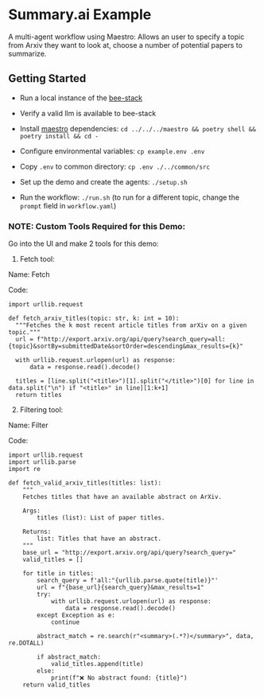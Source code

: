 # Summary.ai Example

A multi-agent workflow using Maestro: Allows an user to specify a topic from Arxiv they want to look at, choose a number of potential papers to summarize.

## Getting Started

* Run a local instance of the [bee-stack](https://github.com/i-am-bee/bee-stack/blob/main/README.md)

* Verify a valid llm is available to bee-stack

* Install [maestro](https://github.com/i-am-bee/beeai-labs) dependencies: `cd ../../../maestro && poetry shell && poetry install && cd -`

* Configure environmental variables: `cp example.env .env`

* Copy `.env` to common directory: `cp .env ./../common/src`

* Set up the demo and create the agents: `./setup.sh`

* Run the workflow: `./run.sh` (to run for a different topic, change the `prompt` field in `workflow.yaml`)

### NOTE: Custom Tools Required for this Demo:

Go into the UI and make 2 tools for this demo:

1) Fetch tool:

Name: Fetch

Code:
```
import urllib.request

def fetch_arxiv_titles(topic: str, k: int = 10):
  """Fetches the k most recent article titles from arXiv on a given topic."""
  url = f"http://export.arxiv.org/api/query?search_query=all:{topic}&sortBy=submittedDate&sortOrder=descending&max_results={k}"

  with urllib.request.urlopen(url) as response:
      data = response.read().decode()

  titles = [line.split("<title>")[1].split("</title>")[0] for line in data.split("\n") if "<title>" in line][1:k+1]
  return titles
```

2) Filtering tool:

Name: Filter

Code:
```
import urllib.request
import urllib.parse
import re

def fetch_valid_arxiv_titles(titles: list):
    """
    Fetches titles that have an available abstract on ArXiv.

    Args:
        titles (list): List of paper titles.

    Returns:
        list: Titles that have an abstract.
    """
    base_url = "http://export.arxiv.org/api/query?search_query="
    valid_titles = []

    for title in titles:
        search_query = f'all:"{urllib.parse.quote(title)}"'
        url = f"{base_url}{search_query}&max_results=1"
        try:
            with urllib.request.urlopen(url) as response:
                data = response.read().decode()
        except Exception as e:
            continue

        abstract_match = re.search(r"<summary>(.*?)</summary>", data, re.DOTALL)

        if abstract_match:
            valid_titles.append(title)
        else:
            print(f"❌ No abstract found: {title}")
    return valid_titles
```